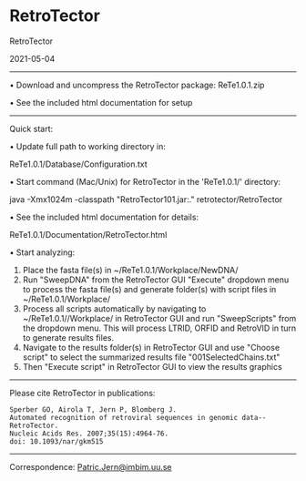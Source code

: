 # RetroTector
RetroTector 

2021-05-04

----
• Download and uncompress the RetroTector package:
  ReTe1.0.1.zip
  
• See the included html documentation for setup

----
Quick start:

• Update full path to working directory in:

  ReTe1.0.1/Database/Configuration.txt
  
• Start command (Mac/Unix) for RetroTector in the 'ReTe1.0.1/' directory:

  java -Xmx1024m -classpath "RetroTector101.jar:." retrotector/RetroTector
  
• See the included html documentation for details:

  ReTe1.0.1/Documentation/RetroTector.html


• Start analyzing: 
1. Place the fasta file(s) in ~/ReTe1.0.1/Workplace/NewDNA/
2. Run "SweepDNA" from the RetroTector GUI "Execute" dropdown menu to process the fasta file(s) and generate folder(s) with script files in ~/ReTe1.0.1/Workplace/
3. Process all scripts automatically by navigating to  ~/ReTe1.0.1//Workplace/ in RetroTector GUI and run "SweepScripts" from the dropdown menu.
     This will process LTRID, ORFID and RetroVID in turn to generate results files.
4. Navigate to the results folder(s) in RetroTector GUI and use "Choose script" to select the summarized results file "001SelectedChains.txt"
5. Then "Execute script" in RetroTector GUI to view the results graphics

  	
----
Please cite RetroTector in publications:

	Sperber GO, Airola T, Jern P, Blomberg J.
	Automated recognition of retroviral sequences in genomic data--RetroTector.
	Nucleic Acids Res. 2007;35(15):4964-76.
	doi: 10.1093/nar/gkm515
	
----
Correspondence:	Patric.Jern@imbim.uu.se



